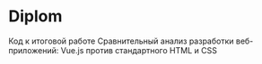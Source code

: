 # Diplom

Код к итоговой работе Сравнительный анализ разработки веб-приложений: Vue.js против стандартного HTML и CSS
